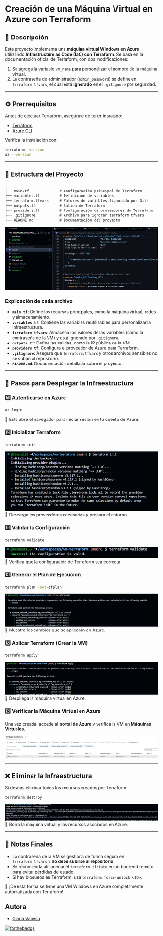 # Creación de una Máquina Virtual en Azure con Terraform

## 📌 Descripción
Este proyecto implementa una **máquina virtual Windows en Azure** utilizando **Infrastructure as Code (IaC) con Terraform**. Se basa en la documentación oficial de Terraform, con dos modificaciones:
1. Se agrega la variable `vm_name` para personalizar el nombre de la máquina virtual.
2. La contraseña de administrador (`admin_password`) se define en `terraform.tfvars`, el cual está **ignorado** en el `.gitignore` por seguridad.

---

## ⚙️ **Prerrequisitos**
Antes de ejecutar Terraform, asegúrate de tener instalado:

- [Terraform](https://developer.hashicorp.com/terraform/downloads)
- [Azure CLI](https://learn.microsoft.com/en-us/cli/azure/install-azure-cli)

Verifica la instalación con:
```bash
terraform -version
az --version
```

---

## 📂 **Estructura del Proyecto**
```plaintext
.
├── main.tf              # Configuración principal de Terraform
├── variables.tf         # Definición de variables
├── terraform.tfvars     # Valores de variables (ignorado por Git)
├── outputs.tf           # Salida de Terraform
├── providers.tf         # Configuración de proveedores de Terraform
├── .gitignore           # Archivo para ignorar terraform.tfvars
└── README.md            # Documentación del proyecto
```

![pwd](img/structure.png)


### **Explicación de cada archivo**

- **`main.tf`**: Define los recursos principales, como la máquina virtual, redes y almacenamiento.
- **`variables.tf`**: Contiene las variables reutilizables para personalizar la infraestructura.
- **`terraform.tfvars`**: Almacena los valores de las variables (como la contraseña de la VM) y está ignorado por `.gitignore`.
- **`outputs.tf`**: Define las salidas, como la IP pública de la VM.
- **`providers.tf`**: Configura el proveedor de Azure para Terraform.
- **`.gitignore`**: Asegura que `terraform.tfvars` y otros archivos sensibles no se suban al repositorio.
- **`README.md`**: Documentación detallada sobre el proyecto.

---

## 🚀 **Pasos para Desplegar la Infraestructura**

### **1️⃣ Autenticarse en Azure**
```bash
az login
```
🔹 Esto abre el navegador para iniciar sesión en tu cuenta de Azure.


### **2️⃣ Inicializar Terraform**
```bash
terraform init
```
![init](img/init.png)
🔹 Descarga los proveedores necesarios y prepara el entorno.


### **3️⃣ Validar la Configuración**
```bash
terraform validate
```
![validate](img/validate.png)
🔹 Verifica que la configuración de Terraform sea correcta.


### **4️⃣ Generar el Plan de Ejecución**
```bash
terraform plan -out=tfplan
```
![plan](img/plan.png)
🔹 Muestra los cambios que se aplicarán en Azure.


### **5️⃣ Aplicar Terraform (Crear la VM)**
```bash
terraform apply
```
![apply](img/apply.png)
🔹 Despliega la máquina virtual en Azure.


### **6️⃣ Verificar la Máquina Virtual en Azure**
Una vez creada, accede al **portal de Azure** y verifica la VM en **Máquinas Virtuales**.

![vm](img/vm.png)

---

## ❌ **Eliminar la Infraestructura**
Si deseas eliminar todos los recursos creados por Terraform:
```bash
terraform destroy
```
![destroy](img/destroy.png)
🔹 Borra la máquina virtual y los recursos asociados en Azure.

---

## 📝 **Notas Finales**
- La contraseña de la VM se gestiona de forma segura en `terraform.tfvars` y **no debe subirse al repositorio**.
- Se recomienda almacenar el `terraform.tfstate` en un backend remoto para evitar pérdidas de estado.
- Si hay bloqueos en Terraform, usa `terraform force-unlock <ID>`.

🚀 ¡De esta forma se tiene una VM Windows en Azure completamente automatizada con Terraform!

## <b> Autora </b>

+ [Gloria Vanesa](https://github.com/Vanesa155 "Vanesa V.")

[![forthebadge](https://forthebadge.com/images/badges/built-with-love.svg)](https://forthebadge.com)